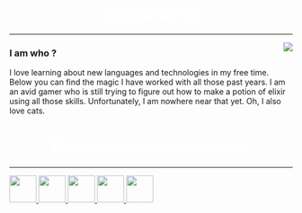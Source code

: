 <h1 align="center" style="color:#fff">
  AmouMartin
</h1>
<hr> 
<img align="right" src="https://github-readme-stats.vercel.app/api?username=AmouMartin&theme=tokyonight&show_icons=true" />
<h3 align="left">
I am who ?
</h3>
<p>I love learning about new languages and technologies in my free time. Below you can find the magic I have worked with all those past years. I am an avid gamer who is still trying to figure out how to make a potion of elixir using all those skills. Unfortunately, I am nowhere near that yet. Oh, I also love cats.</p>
<h1 align="center" style="color:#fff">
My social media accounts
</h4>
<hr>
<span>
  <a href="https://twitter.com/xd__Ninguem">
    <img src="https://cdn.discordapp.com/attachments/833038907637104650/837655862914711552/kisspng-social-media-institute-for-marine-and-antarctic-st-free-high-quality-twitter-icon-5ab02d627f.png" width="48"></img>
  </a>

  <a href="https://twitch.tv/amou_martin">
    <img src="https://cdn.discordapp.com/attachments/833038907637104650/837655669841723422/download-removebg-preview.png" width="48"></img>
  </a>
  
  <a href="https://www.youtube.com/channel/UCTATnfrZSlue9LqD3ees3Zw">
    <img src="https://cdn.discordapp.com/attachments/833038907637104650/837657013366292481/images-removebg-preview.png" width="48"></img>
  </a>
  
  <a href="https://www.instagram.com/xd__ninguem/">
    <img src="https://cdn.discordapp.com/attachments/833038907637104650/837656167512539167/c8952d6e421a83d298a219edee783167-removebg-preview.png" width="48"></img>
  </a>
  
   <a href="https://discord.gg/85C67G3r">
    <img src="https://cdn.discordapp.com/attachments/833038907637104650/837661061044764722/discord-logo-logodownload-download-logotipos-1.png" width="48"></img>
  </a>
</span>

